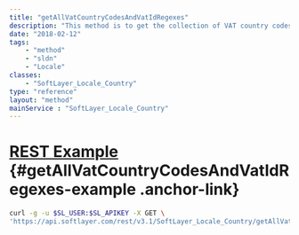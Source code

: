 ```yaml
---
title: "getAllVatCountryCodesAndVatIdRegexes"
description: "This method is to get the collection of VAT country codes and VAT ID Regexes. "
date: "2018-02-12"
tags:
    - "method"
    - "sldn"
    - "Locale"
classes:
    - "SoftLayer_Locale_Country"
type: "reference"
layout: "method"
mainService : "SoftLayer_Locale_Country"
---
```


# [REST Example](#getAllVatCountryCodesAndVatIdRegexes-example) <a href="/article/rest/"><i class="fas fa-question"></i></a> {#getAllVatCountryCodesAndVatIdRegexes-example .anchor-link} 
```bash
curl -g -u $SL_USER:$SL_APIKEY -X GET \
'https://api.softlayer.com/rest/v3.1/SoftLayer_Locale_Country/getAllVatCountryCodesAndVatIdRegexes'
```
